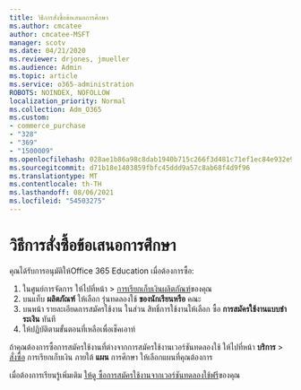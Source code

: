 ```yaml
---
title: วิธีการสั่งซื้อข้อเสนอการศึกษา
ms.author: cmcatee
author: cmcatee-MSFT
manager: scotv
ms.date: 04/21/2020
ms.reviewer: drjones, jmueller
ms.audience: Admin
ms.topic: article
ms.service: o365-administration
ROBOTS: NOINDEX, NOFOLLOW
localization_priority: Normal
ms.collection: Adm_O365
ms.custom:
- commerce_purchase
- "328"
- "369"
- "1500009"
ms.openlocfilehash: 028ae1b86a98c8dab1940b715c266f3d481c71ef1ec84e932e9c74817bccdef5
ms.sourcegitcommit: d71b18e1403859fbfc45ddd9a57c8ab68f4d9f96
ms.translationtype: MT
ms.contentlocale: th-TH
ms.lasthandoff: 08/06/2021
ms.locfileid: "54503275"
---
```

# <a name="how-to-purchase-an-education-offer"></a>วิธีการสั่งซื้อข้อเสนอการศึกษา

คุณได้รับการอนุมัติให้Office 365 Education เมื่อต้องการซื้อ:
  
1. ในศูนย์การจัดการ ให้ไปที่หน้า \> [การเรียกเก็บเงินผลิตภัณฑ์](https://go.microsoft.com/fwlink/p/?linkid=842054)ของคุณ
2. บนแท็บ **ผลิตภัณฑ์** ให้เลือก รุ่นทดลองใช้ **ของนักเรียนหรือ** คณะ
3. บนหน้า รายละเอียดการสมัครใช้งาน ในส่วน สิทธิ์การใช้งานให้เลือก ซื้อ **การสมัครใช้งานแบบชําระเงิน** ทันที
4. ให้ปฏิบัติตามขั้นตอนที่เหลือเพื่อเช็คเอาท์

ถ้าคุณต้องการซื้อการสมัครใช้งานที่ต่างจากการสมัครใช้งานเวอร์ชันทดลองใช้ ให้ไปที่หน้า **บริการ** \> [สั่งซื้อ](https://go.microsoft.com/fwlink/p/?linkid=868433) การเรียกเก็บเงิน ภายใต้ **แผน** การศึกษา ให้เลือกแผนที่คุณต้องการ

เมื่อต้องการเรียนรู้เพิ่มเติม [ให้ดู ซื้อการสมัครใช้งานจากเวอร์ชันทดลองใช้ฟรี](/microsoft-365/commerce/try-or-buy-microsoft-365#buy-a-subscription-from-your-free-trial)ของคุณ